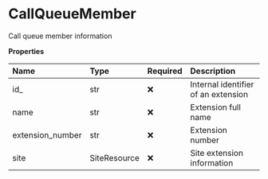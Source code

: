 # CallQueueMember

Call queue member information

**Properties**

| Name             | Type         | Required | Description                         |
| :--------------- | :----------- | :------- | :---------------------------------- |
| id\_             | str          | ❌       | Internal identifier of an extension |
| name             | str          | ❌       | Extension full name                 |
| extension_number | str          | ❌       | Extension number                    |
| site             | SiteResource | ❌       | Site extension information          |

<!-- This file was generated by liblab | https://liblab.com/ -->
